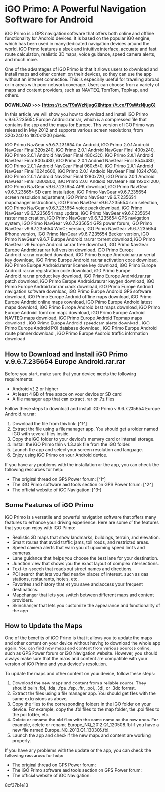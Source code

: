 # iGO Primo: A Powerful Navigation Software for Android
 
iGO Primo is a GPS navigation software that offers both online and offline functionality for Android devices. It is based on the popular iGO engine, which has been used in many dedicated navigation devices around the world. iGO Primo features a sleek and intuitive interface, accurate and fast route calculation, realistic 3D maps, voice guidance, speed camera alerts, and much more.
 
One of the advantages of iGO Primo is that it allows users to download and install maps and other content on their devices, so they can use the app without an internet connection. This is especially useful for traveling abroad or in areas with poor network coverage. Users can choose from a variety of maps and content providers, such as NAVTEQ, TomTom, TopMap, and others.
 
**DOWNLOAD >>> [https://t.co/T9aWzNjugG](https://t.co/T9aWzNjugG)**


 
In this article, we will show you how to download and install iGO Primo v.9.6.7.235654 Europe Android.rar.rar, which is a compressed file that contains the app and the maps for Europe. This version of iGO Primo was released in May 2012 and supports various screen resolutions, from 320x240 to 1920x1200 pixels.
 
iGO Primo NavGear v9.6.7.235654 for Android,  iGO Primo 2.0.1 Android NavGear Final 320x240,  iGO Primo 2.0.1 Android NavGear Final 400x240,  iGO Primo 2.0.1 Android NavGear Final 480x320,  iGO Primo 2.0.1 Android NavGear Final 800x480,  iGO Primo 2.0.1 Android NavGear Final 854x480,  iGO Primo 2.0.1 Android NavGear Final 960x540,  iGO Primo 2.0.1 Android NavGear Final 1024x600,  iGO Primo 2.0.1 Android NavGear Final 1024x768,  iGO Primo 2.0.1 Android NavGear Final 1280x720,  iGO Primo 2.0.1 Android NavGear Final 1280x800,  iGO Primo 2.0.1 Android NavGear Final 1920x1200,  iGO Primo NavGear v9.6.7.235654 APK download,  iGO Primo NavGear v9.6.7.235654 SD card installation,  iGO Primo NavGear v9.6.7.235654 screen resolution adjustment,  iGO Primo NavGear v9.6.7.235654 mapchanger instructions,  iGO Primo NavGear v9.6.7.235654 skin selection,  iGO Primo NavGear v9.6.7.235654 voice pack download,  iGO Primo NavGear v9.6.7.235654 map update,  iGO Primo NavGear v9.6.7.235654 raster map creation,  iGO Primo NavGear v9.6.7.235654 GPS navigation system,  iGO Primo NavGear v9.6.7.235654 GPS power forum,  iGO Primo NavGear v9.6.7.235654 WinCE version,  iGO Primo NavGear v9.6.7.235654 iPhone version,  iGO Primo NavGear v9.6.7.235654 Becker version,  iGO Primo NavGear v9.6.7 Europe Android.rar.rar torrent download,  iGO Primo NavGear v9 Europe Android.rar.rar free download,  iGO Primo NavGear Europe Android.rar.rar full version download,  iGO Primo Europe Android.rar.rar cracked download,  iGO Primo Europe Android.rar.rar serial key download,  iGO Primo Europe Android.rar.rar activation code download,  iGO Primo Europe Android.rar.rar license key download,  iGO Primo Europe Android.rar.rar registration code download,  iGO Primo Europe Android.rar.rar product key download,  iGO Primo Europe Android.rar.rar patch download,  iGO Primo Europe Android.rar.rar keygen download,  iGO Primo Europe Android.rar.rar crack download,  iGO Primo Europe Android navigation software download,  iGO Primo Europe Android GPS software download,  iGO Primo Europe Android offline maps download,  iGO Primo Europe Android online maps download,  iGO Primo Europe Android latest maps download,  iGO Primo Europe Android best maps download,  iGO Primo Europe Android TomTom maps download,  iGO Primo Europe Android NAVTEQ maps download,  iGO Primo Europe Android Topmap maps download ,  iGO Primo Europe Android speedcam alerts download ,  iGO Primo Europe Android POI database download ,  iGO Primo Europe Android route planner download ,  iGO Primo Europe Android traffic information download
 
## How to Download and Install iGO Primo v.9.6.7.235654 Europe Android.rar.rar
 
Before you start, make sure that your device meets the following requirements:
 
- Android v2.2 or higher
- At least 4 GB of free space on your device or SD card
- A file manager app that can extract .rar or .7z files

Follow these steps to download and install iGO Primo v.9.6.7.235654 Europe Android.rar.rar:

1. Download the file from this link: [^1^]
2. Extract the file using a file manager app. You should get a folder named iGO with several files inside.
3. Copy the iGO folder to your device's memory card or internal storage.
4. Install the iGO Primo thin v 1.3.apk file from the iGO folder.
5. Launch the app and select your screen resolution and language.
6. Enjoy using iGO Primo on your Android device.

If you have any problems with the installation or the app, you can check the following resources for help:

- The original thread on GPS Power forum: [^1^]
- The iGO Primo software and tools section on GPS Power forum: [^2^]
- The official website of iGO Navigation: [^3^]

## Some Features of iGO Primo
 
iGO Primo is a versatile and powerful navigation software that offers many features to enhance your driving experience. Here are some of the features that you can enjoy with iGO Primo:

- Realistic 3D maps that show landmarks, buildings, terrain, and elevation.
- Smart routes that avoid traffic jams, toll roads, and restricted areas.
- Speed camera alerts that warn you of upcoming speed limits and cameras.
- Lane guidance that helps you choose the best lane for your destination.
- Junction view that shows you the exact layout of complex intersections.
- Text-to-speech that reads out street names and directions.
- POI search that lets you find nearby places of interest, such as gas stations, restaurants, hotels, etc.
- Favorites and history that let you save and access your frequent destinations.
- Mapchanger that lets you switch between different maps and content providers.
- Skinchanger that lets you customize the appearance and functionality of the app.

## How to Update the Maps
 
One of the benefits of iGO Primo is that it allows you to update the maps and other content on your device without having to download the whole app again. You can find new maps and content from various sources online, such as GPS Power forum or iGO Navigation website. However, you should always make sure that the maps and content are compatible with your version of iGO Primo and your device's resolution.
 
To update the maps and other content on your device, follow these steps:

1. Download the new maps and content from a reliable source. They should be in .fbl, .fda, .fpa, .fsp, .ftr, .poi, .3dl, or .3dc format.
2. Extract the files using a file manager app. You should get files with the same extensions as above.
3. Copy the files to the corresponding folders in the iGO folder on your device. For example, copy the .fbl files to the map folder, the .poi files to the poi folder, etc.
4. Delete or rename the old files with the same name as the new ones. For example, delete or rename Europe\_NQ\_2012.Q1\_120508.fbl if you have a new file named Europe\_NQ\_2013.Q1\_130306.fbl.
5. Launch the app and check if the new maps and content are working properly.

If you have any problems with the update or the app, you can check the following resources for help:

- The original thread on GPS Power forum:
- The iGO Primo software and tools section on GPS Power forum:
- The official website of iGO Navigation:

 8cf37b1e13
 

